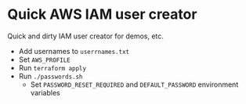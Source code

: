# Quick AWS IAM user creator

Quick and dirty IAM user creator for demos, etc.

- Add usernames to `userrnames.txt`
- Set `AWS_PROFILE`
- Run `terraform apply`
- Run `./passwords.sh`
    - Set `PASSWORD_RESET_REQUIRED` and `DEFAULT_PASSWORD` environment variables